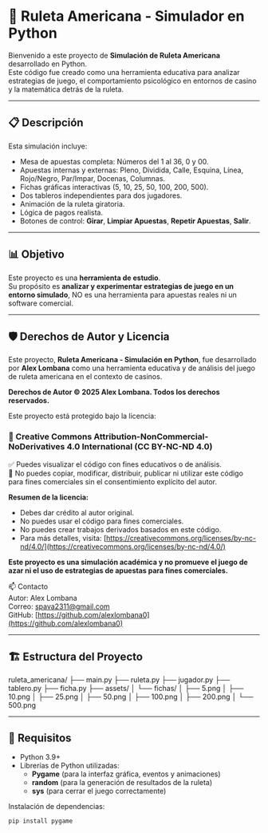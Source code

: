 # 🎰 Ruleta Americana - Simulador en Python

Bienvenido a este proyecto de **Simulación de Ruleta Americana** desarrollado en Python.  
Este código fue creado como una herramienta educativa para analizar estrategias de juego, el comportamiento psicológico en entornos de casino y la matemática detrás de la ruleta.

---

## 📋 Descripción

Esta simulación incluye:

- Mesa de apuestas completa: Números del 1 al 36, 0 y 00.
- Apuestas internas y externas: Pleno, Dividida, Calle, Esquina, Línea, Rojo/Negro, Par/Impar, Docenas, Columnas.
- Fichas gráficas interactivas (5, 10, 25, 50, 100, 200, 500).
- Dos tableros independientes para dos jugadores.
- Animación de la ruleta giratoria.
- Lógica de pagos realista.
- Botones de control: **Girar**, **Limpiar Apuestas**, **Repetir Apuestas**, **Salir**.

---

## 📊 Objetivo

Este proyecto es una **herramienta de estudio**.  
Su propósito es **analizar y experimentar estrategias de juego en un entorno simulado**, NO es una herramienta para apuestas reales ni un software comercial.

---

## 🛡️ Derechos de Autor y Licencia

Este proyecto, **Ruleta Americana - Simulación en Python**, fue desarrollado por **Alex Lombana** como una herramienta educativa y de análisis del juego de ruleta americana en el contexto de casinos.

**Derechos de Autor © 2025 Alex Lombana. Todos los derechos reservados.**

Este proyecto está protegido bajo la licencia:

### 📜 Creative Commons Attribution-NonCommercial-NoDerivatives 4.0 International (CC BY-NC-ND 4.0)

✅ Puedes visualizar el código con fines educativos o de análisis.  
🚫 No puedes copiar, modificar, distribuir, publicar ni utilizar este código para fines comerciales sin el consentimiento explícito del autor.

**Resumen de la licencia:**
- Debes dar crédito al autor original.
- No puedes usar el código para fines comerciales.
- No puedes crear trabajos derivados basados en este código.
- Para más detalles, visita: [https://creativecommons.org/licenses/by-nc-nd/4.0/](https://creativecommons.org/licenses/by-nc-nd/4.0/)

**Este proyecto es una simulación académica y no promueve el juego de azar ni el uso de estrategias de apuestas para fines comerciales.**

📫 Contacto  
Autor: Alex Lombana  
Correo: spava2311@gmail.com  
GitHub: [https://github.com/alexlombana0](https://github.com/alexlombana0)

---

## 🏗️ Estructura del Proyecto

ruleta_americana/
├── main.py
├── ruleta.py
├── jugador.py
├── tablero.py
├── ficha.py
├── assets/
│ └── fichas/
│ ├── 5.png
│ ├── 10.png
│ ├── 25.png
│ ├── 50.png
│ ├── 100.png
│ ├── 200.png
│ └── 500.png


---

## 🚀 Requisitos

- Python 3.9+
- Librerías de Python utilizadas:
  - **Pygame** (para la interfaz gráfica, eventos y animaciones)
  - **random** (para la generación de resultados de la ruleta)
  - **sys** (para cerrar el juego correctamente)

Instalación de dependencias:

```bash
pip install pygame


